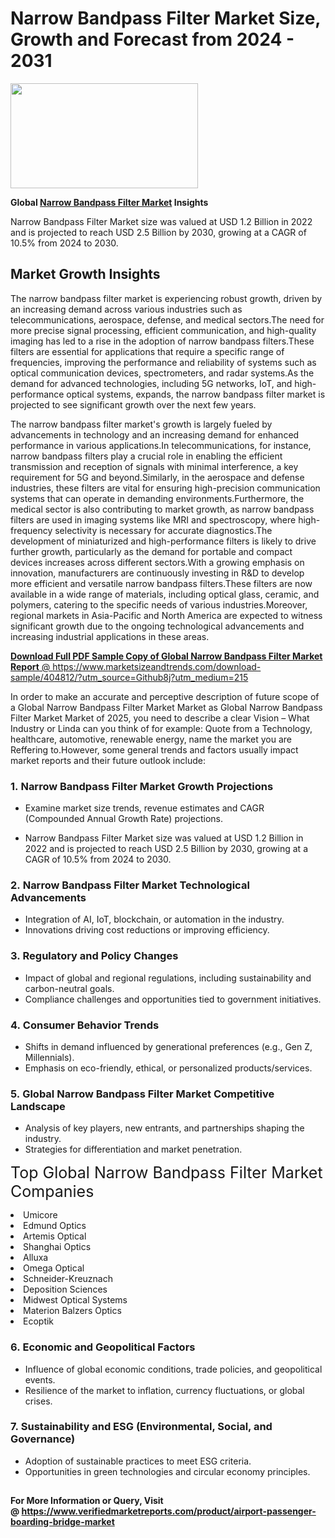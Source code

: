 <H1>Narrow Bandpass Filter Market Size, Growth and Forecast from 2024 - 2031</H1><img class="aligncenter size-medium wp-image-584254" src="https://thirdeyenews.in/wp-content/uploads/2024/09/Global-Market-Research-300x168.jpeg" alt="" width="300" height="168" /><p><strong>Global&nbsp;<a href="https://www.marketsizeandtrends.com/download-sample/404812/?utm_source=Github8j?utm_medium=215">Narrow Bandpass Filter Market</a> Insights</strong></p><p>Narrow Bandpass Filter Market size was valued at USD 1.2 Billion in 2022 and is projected to reach USD 2.5 Billion by 2030, growing at a CAGR of 10.5% from 2024 to 2030.</p><p><h2>Market Growth Insights</h2> <p>The narrow bandpass filter market is experiencing robust growth, driven by an increasing demand across various industries such as telecommunications, aerospace, defense, and medical sectors.The need for more precise signal processing, efficient communication, and high-quality imaging has led to a rise in the adoption of narrow bandpass filters.These filters are essential for applications that require a specific range of frequencies, improving the performance and reliability of systems such as optical communication devices, spectrometers, and radar systems.As the demand for advanced technologies, including 5G networks, IoT, and high-performance optical systems, expands, the narrow bandpass filter market is projected to see significant growth over the next few years.</p> <p><a href="#"></a></p> <p>The narrow bandpass filter market's growth is largely fueled by advancements in technology and an increasing demand for enhanced performance in various applications.In telecommunications, for instance, narrow bandpass filters play a crucial role in enabling the efficient transmission and reception of signals with minimal interference, a key requirement for 5G and beyond.Similarly, in the aerospace and defense industries, these filters are vital for ensuring high-precision communication systems that can operate in demanding environments.Furthermore, the medical sector is also contributing to market growth, as narrow bandpass filters are used in imaging systems like MRI and spectroscopy, where high-frequency selectivity is necessary for accurate diagnostics.The development of miniaturized and high-performance filters is likely to drive further growth, particularly as the demand for portable and compact devices increases across different sectors.With a growing emphasis on innovation, manufacturers are continuously investing in R&D to develop more efficient and versatile narrow bandpass filters.These filters are now available in a wide range of materials, including optical glass, ceramic, and polymers, catering to the specific needs of various industries.Moreover, regional markets in Asia-Pacific and North America are expected to witness significant growth due to the ongoing technological advancements and increasing industrial applications in these areas.</p> <p><a href="#"></p><p><span class=""><strong>Download Full PDF Sample Copy of Global Narrow Bandpass Filter Market Report</strong> @ <a href="https://www.marketsizeandtrends.com/download-sample/404812/?utm_source=Github8j?utm_medium=215" target="_blank">https://www.marketsizeandtrends.com/download-sample/404812/?utm_source=Github8j?utm_medium=215</a></span></p><p>In order to make an accurate and perceptive description of future scope of a Global&nbsp;Narrow Bandpass Filter Market Market as Global&nbsp;Narrow Bandpass Filter Market Market of 2025, you need to describe a clear Vision &ndash; What Industry or Linda can you think of for example: Quote from a Technology, healthcare, automotive, renewable energy, name the market you are Reffering to.However, some general trends and factors usually impact market reports and their future outlook include:</p><h3>1.&nbsp;<strong>Narrow Bandpass Filter Market Growth Projections</strong></h3><ul><li>Examine market size trends, revenue estimates and CAGR (Compounded Annual Growth Rate) projections.</li><li><p>Narrow Bandpass Filter Market size was valued at USD 1.2 Billion in 2022 and is projected to reach USD 2.5 Billion by 2030, growing at a CAGR of 10.5% from 2024 to 2030.</p></li></ul><h3>2.&nbsp;<strong>Narrow Bandpass Filter Market Technological Advancements</strong></h3><ul><li>Integration of AI, IoT, blockchain, or automation in the industry.</li><li>Innovations driving cost reductions or improving efficiency.</li></ul><h3>3.&nbsp;<strong>Regulatory and Policy Changes</strong></h3><ul><li>Impact of global and regional regulations, including sustainability and carbon-neutral goals.</li><li>Compliance challenges and opportunities tied to government initiatives.</li></ul><h3>4.&nbsp;<strong>Consumer Behavior Trends</strong></h3><ul><li>Shifts in demand influenced by generational preferences (e.g., Gen Z, Millennials).</li><li>Emphasis on eco-friendly, ethical, or personalized products/services.</li></ul><h3>5.&nbsp;<strong>Global Narrow Bandpass Filter Market Competitive Landscape</strong></h3><ul><li>Analysis of key players, new entrants, and partnerships shaping the industry.</li><li>Strategies for differentiation and market penetration.</li></ul><p data-pm-slice="1 1 []"><span style="color: inherit; font-family: inherit; font-size: 25px;">Top Global Narrow Bandpass Filter Market Companies</span></p><div class="" data-test-id=""><p><li>Umicore</li><li> Edmund Optics</li><li> Artemis Optical</li><li> Shanghai Optics</li><li> Alluxa</li><li> Omega Optical</li><li> Schneider-Kreuznach</li><li> Deposition Sciences</li><li> Midwest Optical Systems</li><li> Materion Balzers Optics</li><li> Ecoptik</li></p></div><h3>6.&nbsp;<strong>Economic and Geopolitical Factors</strong></h3><ul><li>Influence of global economic conditions, trade policies, and geopolitical events.</li><li>Resilience of the market to inflation, currency fluctuations, or global crises.</li></ul><h3>7.&nbsp;<strong>Sustainability and ESG (Environmental, Social, and Governance)</strong></h3><ul><li>Adoption of sustainable practices to meet ESG criteria.</li><li>Opportunities in green technologies and circular economy principles.</li></ul><h2><strong style="font-size: 14px;">For More Information or Query, Visit @&nbsp;</strong><a style="background-color: #ffffff; font-size: 14px;" href="https://www.marketsizeandtrends.com/report/narrow-bandpass-filter-market/" target="_blank">https://www.verifiedmarketreports.com/product/airport-passenger-boarding-bridge-market</a></h2>